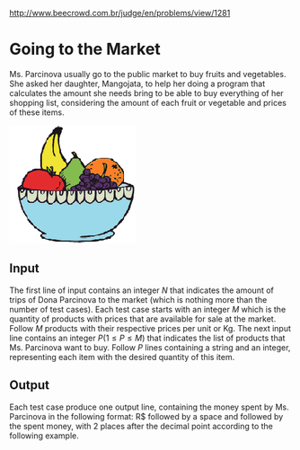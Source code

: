 http://www.beecrowd.com.br/judge/en/problems/view/1281

# Going to the Market

Ms. Parcinova usually go to the public market to buy fruits and vegetables.
She asked her daughter, Mangojata, to help her doing a program that calculates
the amount she needs bring to be able to buy everything of her shopping list,
considering the amount of each fruit or vegetable and prices of these items.

![](imgs/UOJ_1281.png)

## Input

The first line of input contains an integer $N$ that indicates the amount of
trips of Dona Parcinova to the market (which is nothing more than the number
of test cases). Each test case starts with an integer $M$ which is the
quantity of products with prices that are available for sale at the market.
Follow $M$ products with their respective prices per unit or Kg. The next
input line contains an integer $P (1 \leq P \leq M)$ that indicates the list
of products that Ms. Parcinova want to buy. Follow $P$ lines containing a
string and an integer, representing each item with the desired quantity of
this item.

## Output

Each test case produce one output line, containing the money spent by Ms.
Parcinova in the following format: R$ followed by a space and followed by the
spent money, with 2 places after the decimal point according to the following
example.

